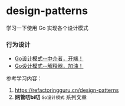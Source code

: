# design-patterns
学习一下使用 Go 实现各个设计模式

### 行为设计
+ [Go设计模式--中介者，开端！](https://github.com/hd2yao/design-patterns/tree/main/behavioral-patterns/mediator)
+ [Go设计模式--解释器，加油！](https://github.com/hd2yao/design-patterns/tree/main/behavioral-patterns/interpreter)

参考学习内容：
1. https://refactoringguru.cn/design-patterns
2. **网管叨bi叨** `Go设计模式` 系列文章